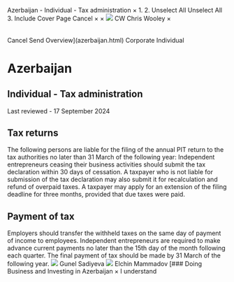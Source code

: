 Azerbaijan - Individual - Tax administration
×
1.
2.
Unselect All
Unselect All
3.
Include Cover Page
Cancel
×
×
![](-/media/world-wide-tax-summaries/attachments/global---chris-wooley.ashx%3Frev=ac5e5f3223b34096b1afc2a6009c7320&revision=ac5e5f32-23b3-4096-b1af-c2a6009c7320&hash=859B7ADC84DC2CBEC9760E9E6EE7DE6D0A8BFCDF)
CW
Chris Wooley
×
######
Cancel
Send
Overview](azerbaijan.html)
Corporate
Individual
# Azerbaijan
## Individual - Tax administration
Last reviewed - 17 September 2024
## Tax returns
The following persons are liable for the filing of the annual PIT return to the tax authorities no later than 31 March of the following year:
Independent entrepreneurs ceasing their business activities should submit the tax declaration within 30 days of cessation.
A taxpayer who is not liable for submission of the tax declaration may also submit it for recalculation and refund of overpaid taxes.
A taxpayer may apply for an extension of the filing deadline for three months, provided that due taxes were paid.
## Payment of tax
Employers should transfer the withheld taxes on the same day of payment of income to employees.
Independent entrepreneurs are required to make advance current payments no later than the 15th day of the month following each quarter. The final payment of tax should be made by 31 March of the following year.
![](-/media/world-wide-tax-summaries/azerbaijangunel-sadiyevaazerbaijan--gunel-sadiyevajpg20221219131200944.ashx%3Frev=32cc9b16bb5f44219048d063e78ed39a&revision=32cc9b16-bb5f-4421-9048-d063e78ed39a&hash=89458987A58E2D5778FB450D5D055B27FE9ABA3E)
Gunel Sadiyeva
![](-/media/world-wide-tax-summaries/azerbaijanelchin-mammadovazerbaijan--elchin-mammadovjpg20201119102334145.ashx%3Frev=6137afed18144e8b99ff6fcdd5d8c6eb&revision=6137afed-1814-4e8b-99ff-6fcdd5d8c6eb&hash=C845ABE4530DFDD3254DC47A4514613E9B104A49)
Elchin Mammadov
[### Doing Business and Investing in Azerbaijan
×
I understand